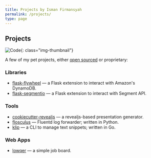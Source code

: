 ```yaml
---
title: Projects by Isman Firmansyah
permalink: /projects/
type: page
---
```


## Projects

![Code](/img/pages/code.png){: class="img-thumbnail"}

A few of my pet projects, either [open sourced](https://github.com/iromli) or proprietary:

### Libraries

* [flask-flywheel](https://github.com/iromli/flask-flywheel) — a Flask extension to interact with Amazon's DynamoDB.
* [flask-segmentio](https://github.com/iromli/flask-segmentio) — a Flask extension to interact with Segment API.

### Tools

* [cookiecutter-revealjs](https://github.com/iromli/cookiecutter-revealjs) — a revealjs-based presentation generator.
* [flosculus](https://github.com/iromli/flosculus) — Fluentd log forwarder; written in Python.
* [klip](https://github.com/iromli/klip) — a CLI to manage text snippets; written in Go.

### Web Apps

* [lowqer](https://lowqer.herokuapp.com/) — a simple job board.

